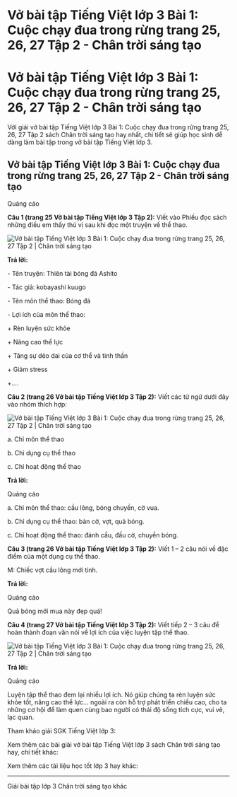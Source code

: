 # Vở bài tập Tiếng Việt lớp 3 Bài 1: Cuộc chạy đua trong rừng trang 25, 26, 27 Tập 2 - Chân trời sáng tạo

# Vở bài tập Tiếng Việt lớp 3 Bài 1: Cuộc chạy đua trong rừng trang 25, 26, 27 Tập 2 - Chân trời sáng tạo

Với giải vở bài tập Tiếng Việt lớp 3 Bài 1: Cuộc chạy đua trong rừng trang 25, 26, 27 Tập 2 sách Chân trời sáng tạo hay nhất, chi tiết sẽ giúp học sinh dễ dàng làm bài tập trong vở bài tập Tiếng Việt lớp 3.

## Vở bài tập Tiếng Việt lớp 3 Bài 1: Cuộc chạy đua trong rừng trang 25, 26, 27 Tập 2 - Chân trời sáng tạo

Quảng cáo

**Câu 1 (trang 25 Vở bài tập Tiếng Việt lớp 3 Tập 2):** Viết vào Phiếu đọc sách những điều em thấy thú vị sau khi đọc một truyện về thể thao.

![Vở bài tập Tiếng Việt lớp 3 Bài 1: Cuộc chạy đua trong rừng trang 25, 26, 27 Tập 2 | Chân trời sáng tạo](https://vietjack.com/vbt-tieng-viet-3-ct/images/bai-1-cuoc-chay-dua-trong-rung.PNG)

**Trả lời:**

\- Tên truyện: Thiên tài bóng đá Ashito

\- Tác giả: kobayashi kuugo

\- Tên môn thể thao: Bóng đá

\- Lợi ích của môn thể thao:

\+ Rèn luyện sức khỏe

\+ Nâng cao thể lực

\+ Tăng sự dẻo dai của cơ thể và tinh thần

\+ Giảm stress

+….

**Câu 2 (trang 26 Vở bài tập Tiếng Việt lớp 3 Tập 2):** Viết các từ ngữ dưới đây vào nhóm thích hợp:

![Vở bài tập Tiếng Việt lớp 3 Bài 1: Cuộc chạy đua trong rừng trang 25, 26, 27 Tập 2 | Chân trời sáng tạo](https://vietjack.com/vbt-tieng-viet-3-ct/images/bai-1-cuoc-chay-dua-trong-rung-1.PNG)

a. Chỉ môn thể thao

b. Chỉ dụng cụ thể thao

c. Chỉ hoạt động thể thao

**Trả lời:**

Quảng cáo

a. Chỉ môn thể thao: cầu lông, bóng chuyền, cờ vua.

b. Chỉ dụng cụ thể thao: bàn cờ, vợt, quả bóng.

c. Chỉ hoạt động thể thao: đánh cầu, đấu cờ, chuyền bóng.

**Câu 3 (trang 26 Vở bài tập Tiếng Việt lớp 3 Tập 2):** Viết 1 – 2 câu nói về đặc điểm của một dụng cụ thể thao.

M: Chiếc vợt cầu lông mới tinh.

**Trả lời:**

Quảng cáo

Quả bóng mới mua này đẹp quá!

**Câu 4 (trang 27 Vở bài tập Tiếng Việt lớp 3 Tập 2):** Viết tiếp 2 – 3 câu để hoàn thành đoạn văn nói về lợi ích của việc luyện tập thể thao.

![Vở bài tập Tiếng Việt lớp 3 Bài 1: Cuộc chạy đua trong rừng trang 25, 26, 27 Tập 2 | Chân trời sáng tạo](https://vietjack.com/vbt-tieng-viet-3-ct/images/bai-1-cuoc-chay-dua-trong-rung-2.PNG)

**Trả lời:**

Quảng cáo

Luyện tập thể thao đem lại nhiều lợi ích. Nó giúp chúng ta rèn luyện sức khỏe tốt, nâng cao thể lực… ngoài ra còn hỗ trợ phát triển chiều cao, cho ta những cơ hội để làm quen cùng bao người có thái độ sống tích cực, vui vẻ, lạc quan.

Tham khảo giải SGK Tiếng Việt lớp 3:

Xem thêm các bài giải vở bài tập Tiếng Việt lớp 3 sách Chân trời sáng tạo hay, chi tiết khác:

Xem thêm các tài liệu học tốt lớp 3 hay khác:

* * *

Giải bài tập lớp 3 Chân trời sáng tạo khác

